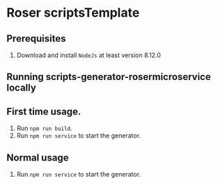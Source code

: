 # Roser scriptsTemplate

## Prerequisites

1. Download and install `NodeJs` at least version 8.12.0

## Running scripts-generator-rosermicroservice locally

## First time usage.

1. Run `npm run build`.
2. Run `npm run service` to start the generator.

## Normal usage

1. Run `npm run service` to start the generator.
